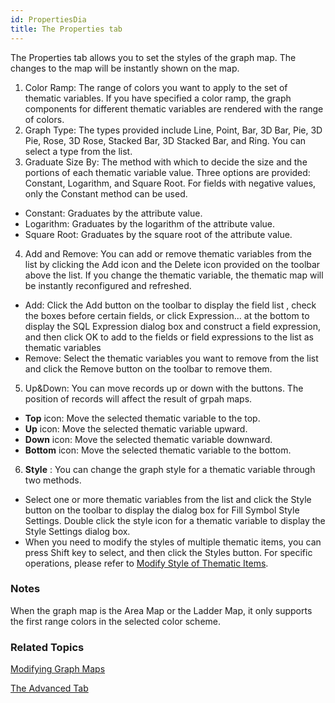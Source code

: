 ```yaml
---
id: PropertiesDia
title: The Properties tab
---
```

The Properties tab allows you to set the styles of the graph map. The changes
to the map will be instantly shown on the map.

1. Color Ramp: The range of colors you want to apply to the set of thematic variables. If you have specified a color ramp, the graph components for different thematic variables are rendered with the range of colors.
2. Graph Type: The types provided include Line, Point, Bar, 3D Bar, Pie, 3D Pie, Rose, 3D Rose, Stacked Bar, 3D Stacked Bar, and Ring. You can select a type from the list.
3. Graduate Size By: The method with which to decide the size and the portions of each thematic variable value. Three options are provided: Constant, Logarithm, and Square Root. For fields with negative values, only the Constant method can be used. 
* Constant: Graduates by the attribute value.
* Logarithm: Graduates by the logarithm of the attribute value.
* Square Root: Graduates by the square root of the attribute value.
4. Add and Remove: You can add or remove thematic variables from the list by clicking the Add icon and the Delete icon provided on the toolbar above the list. If you change the thematic variable, the thematic map will be instantly reconfigured and refreshed. 
* Add: Click the Add button on the toolbar to display the field list , check the boxes before certain fields, or click Expression... at the bottom to display the SQL Expression dialog box and construct a field expression, and then click OK to add to the fields or field expressions to the list as thematic variables
* Remove: Select the thematic variables you want to remove from the list and click the Remove button on the toolbar to remove them.
5. Up&Down: You can move records up or down with the buttons. The position of records will affect the result of grpah maps. 
* **Top** icon: Move the selected thematic variable to the top.
* **Up** icon: Move the selected thematic variable upward.
* **Down** icon: Move the selected thematic variable downward.
* **Bottom** icon: Move the selected thematic variable to the bottom.
6. **Style** : You can change the graph style for a thematic variable through two methods. 
* Select one or more thematic variables from the list and click the Style button on the toolbar to display the dialog box for Fill Symbol Style Settings. Double click the style icon for a thematic variable to display the Style Settings dialog box. 
* When you need to modify the styles of multiple thematic items, you can press Shift key to select, and then click the Styles button. For specific operations, please refer to [Modify Style of Thematic Items](../ThematicStyle).

### Notes

When the graph map is the Area Map or the Ladder Map, it only supports the
first range colors in the selected color scheme.

### Related Topics

[Modifying Graph Maps](GraphMapDia)

[The Advanced Tab](AdvancedDia)

